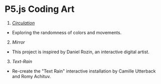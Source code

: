 # P5.js Coding Art
1. [*Circulation*](https://alyssacheng417.github.io/computer-vision/sketches/circulation/)
- Exploring the randomness of colors and movements. 

2. *Mirror*
- This project is inspired by Daniel Rozin, an interactive digital artist. 

3. *Text-Rain*
- Re-create the "Text Rain" interactive installation by Camille Utterback and Romy Achituv.
